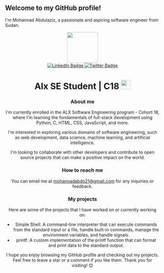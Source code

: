 ## Welcome to my GitHub profile!

I'm Mohannad Abdulaziz, a passionate and aspiring software engineer from Sudan.
<div id="header" align="center">
  <img src="https://media.giphy.com/media/R03zWv5p1oNSQd91EP/giphy.gif" width="100"/>
</div>

<div id="badges" align="center">
  <a href="https://www.linkedin.com/in/mohannad-abdul-aziz-babeker-6bb984111/">
    <img src="https://img.shields.io/badge/LinkedIn-blue?style=for-the-badge&logo=linkedin&logoColor=white" alt="LinkedIn Badge"/>
  </a>
  <a href="https://twitter.com/mohanad_abdo21">
    <img src="https://img.shields.io/badge/Twitter-blue?style=for-the-badge&logo=twitter&logoColor=white" alt="Twitter Badge"/>
  </a>
 <div id="badges" align="center">
  <img src="https://komarev.com/ghpvc/?username=Mhabdo21&style=flat-square&color=blue" alt=""/>
</div>

<h1 align="center">
  Alx SE Student | C18
  <img src="https://media.giphy.com/media/hvRJCLFzcasrR4ia7z/giphy.gif" width="30px"/>
</h1>

### About me

I'm currently enrolled in the ALX Software Engineering program - Cohort 18, where I'm learning the fundamentals of full-stack development using Python, C, HTML, CSS, JavaScript, and more.

I'm interested in exploring various domains of software engineering, such as web development, data science, machine learning, and artificial intelligence.

I'm looking to collaborate with other developers and contribute to open source projects that can make a positive impact on the world.

### How to reach me

You can email me at mohannadabdo21@gmail.com for any inquiries or feedback.

### My projects

Here are some of the projects that I have worked on or currently working on:

* Simple Shell: A command-line interpreter that can execute commands from the standard input or a file, handle built-in commands, manage the environment variables, and handle signals.
* printf: A custom implementation of the printf function that can format and print data to the standard output.

I hope you enjoy browsing my GitHub profile and checking out my projects. Feel free to leave a star or a comment if you like them. Thank you for visiting! 😊
